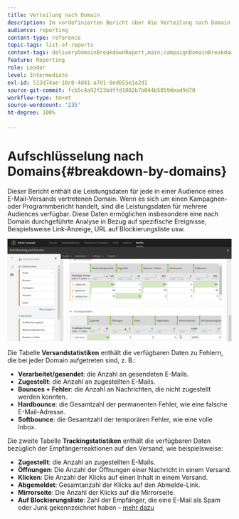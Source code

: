 ```yaml
---
title: Verteilung nach Domain
description: Im vordefinierten Bericht über die Verteilung nach Domain erhalten Sie Leistungsdaten Ihrer Sendungen aufgeschlüsselt nach der Domain Ihrer Kunden.
audience: reporting
content-type: reference
topic-tags: list-of-reports
context-tags: deliveryDomainBreakdownReport,main;campaignDomainBreakdownReport,main;programDomainBreakdownReport,main
feature: Reporting
role: Leader
level: Intermediate
exl-id: 513d74ae-10c0-4d41-a7d1-8ed655e1a2d1
source-git-commit: fcb5c4a92f23bdffd1082b7b044b5859dead9d70
workflow-type: tm+mt
source-wordcount: '235'
ht-degree: 100%

---
```


# Aufschlüsselung nach Domains{#breakdown-by-domains}

Dieser Bericht enthält die Leistungsdaten für jede in einer Audience eines E-Mail-Versands vertretenen Domain. Wenn es sich um einen Kampagnen- oder Programmbericht handelt, sind die Leistungsdaten für mehrere Audiences verfügbar. Diese Daten ermöglichen insbesondere eine nach Domain durchgeführte Analyse in Bezug auf spezifische Ereignisse, Beispielsweise Link-Anzeige, URL auf Blockierungsliste usw.

![](assets/delivery_reports_6.png)

Die Tabelle **Versandstatistiken** enthält die verfügbaren Daten zu Fehlern, die bei jeder Domain aufgetreten sind, z. B.:

* **Verarbeitet/gesendet**: die Anzahl an gesendeten E-Mails.
* **Zugestellt**: die Anzahl an zugestellten E-Mails.
* **Bounces + Fehler**: die Anzahl an Nachrichten, die nicht zugestellt werden konnten.
* **Hardbounce**: die Gesamtzahl der permanenten Fehler, wie eine falsche E-Mail-Adresse.
* **Softbounce**: die Gesamtzahl der temporären Fehler, wie eine volle Inbox.

Die zweite Tabelle **Trackingstatistiken** enthält die verfügbaren Daten bezüglich der Empfängerreaktionen auf den Versand, wie beispielsweise:

* **Zugestellt**: die Anzahl an zugestellten E-Mails.
* **Öffnungen**: Die Anzahl der Öffnungen einer Nachricht in einem Versand.
* **Klicken**: Die Anzahl der Klicks auf einen Inhalt in einem Versand.
* **Abgemeldet**: Gesamtanzahl der Klicks auf den Abmelde-Link.
* **Mirrorseite**: Die Anzahl der Klicks auf die Mirrorseite.
* **Auf Blockierungsliste**: Zahl der Empfänger, die eine E-Mail als Spam oder Junk gekennzeichnet haben – [mehr dazu](../../audiences/using/about-opt-in-and-opt-out-in-campaign.md)

